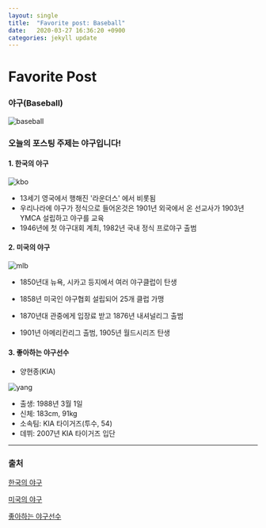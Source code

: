 ```yaml
---
layout: single
title:  "Favorite post: Baseball"
date:   2020-03-27 16:36:20 +0900
categories: jekyll update
---
```


# Favorite Post



### 야구(Baseball)



![baseball](http://cafefiles.naver.net/20150407_46/blacnuts_1428385008465Dp59Y_JPEG/%C0%E1%BD%C7%BE%DF%B1%B8%C0%E5%B0%E6%B1%E2%C0%CF%C1%A4_%282%29.jpg)





### 오늘의 포스팅 주제는 야구입니다!



#### 1. 한국의 야구 

![kbo](http://post.phinf.naver.net/MjAxNzA4MzBfMTM1/MDAxNTA0MDY5NzAyNDI4.LvOKRibsDXOm4t_BDq1lxN5NLRdtFPkHl4LA_Zp1WZgg.kCsKi1IexH_vQKBVkIw3bE9E45e3XVZU3g3PgDbzW6Ag.PNG/IDMsVZXDAlfrPHdHsYDCaQX9QfgI.jpg)

* 13세기 영국에서 행해진 '라운더스' 에서 비롯됨
* 우리나라에 야구가 정식으로 들어온것은 1901년
  외국에서 온 선교사가 1903년 YMCA 설립하고 야구를 교육
* 1946년에 첫 야구대회 계최, 1982년 국내 정식 프로야구 출범



#### 2. 미국의 야구

![mlb](https://search.pstatic.net/common/?src=http%3A%2F%2Fblogfiles.naver.net%2F20150409_87%2Fsyb2233in_1428567540624GWMQD_PNG%2F%25B8%25DE%25C0%25CC%25C0%25FA%25B8%25AE%25B1%25D7_%25B7%25CE%25B0%25ED_%25282%2529.png&type=b400)

* 1850년대 뉴욕, 시카고 등지에서 여러 야구클럽이 탄생

* 1858년 미국인 야구협회 설립되어 25개 클럽 가맹

* 1870년대 관중에게 입장료 받고 1876년 내셔널리그 출범

* 1901년 아메리칸리그 출범, 1905년 월드시리즈 탄생

  

#### 3. 좋아하는 야구선수

* 양현종(KIA)

![yang](https://search.pstatic.net/common/?src=http%3A%2F%2Fimgnews.naver.net%2Fimage%2F144%2F2015%2F05%2F26%2Fl_2015052602001804200308371_99_20150526155106.jpg&type=b400)

- 출생: 1988년 3월 1일
- 신체: 183cm, 91kg
- 소속팀: KIA 타이거즈(투수, 54)
- 데뷔: 2007년 KIA 타이거즈 입단





---

### 출처

[한국의 야구](https://kin.naver.com/qna/detail.nhn?d1id=13&dirId=130701&docId=185992675&qb=7JW86rWs7Jy8IOycoOuemA==&enc=utf8&section=kin&rank=1&search_sort=0&spq=0)

[미국의 야구](https://kin.naver.com/qna/detail.nhn?d1id=10&dirId=10010204&docId=152643297&qb=66+46rWtIOyVvOq1rCDsl63sgqw=&enc=utf8&section=kin&rank=1&search_sort=0&spq=0)

[좋아하는 야구선수](https://search.naver.com/search.naver?where=nexearch&sm=tab_jum&query=%EC%96%91%ED%98%84%EC%A2%85)

